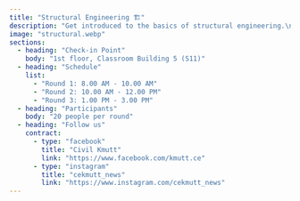 ```yaml
---
title: "Structural Engineering 🏗️"
description: "Get introduced to the basics of structural engineering.\nLearn about the tools and equipment used, with explanations on structural systems and real-world applications.\n\n📌 Activity Highlights:\n• Get familiar with tools and software used in structural engineering\n• Analyze real-life case studies presented by the speakers\n• Understand the principles of design and practical applications in engineering"
image: "structural.webp"
sections:
  - heading: "Check-in Point"
    body: "1st floor, Classroom Building 5 (S11)"
  - heading: "Schedule"
    list:
      - "Round 1: 8.00 AM - 10.00 AM"
      - "Round 2: 10.00 AM - 12.00 PM"
      - "Round 3: 1.00 PM - 3.00 PM"
  - heading: "Participants"
    body: "20 people per round"
  - heading: "Follow us"
    contract:
      - type: "facebook"
        title: "Civil Kmutt"
        link: "https://www.facebook.com/kmutt.ce"
      - type: "instagram"
        title: "cekmutt_news"
        link: "https://www.instagram.com/cekmutt_news"
---
```


